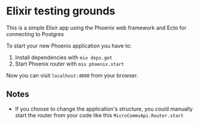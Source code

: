 # Elixir testing grounds

This is a simple Elixir app using the Phoenix web framework and Ecto for connecting to Postgres

To start your new Phoenix application you have to:

1. Install dependencies with `mix deps.get`
2. Start Phoenix router with `mix phoenix.start`

Now you can visit `localhost:4000` from your browser.


## Notes

* If you choose to change the application's structure, you could manually start the router from your code like this `MicroCommsApi.Router.start`
